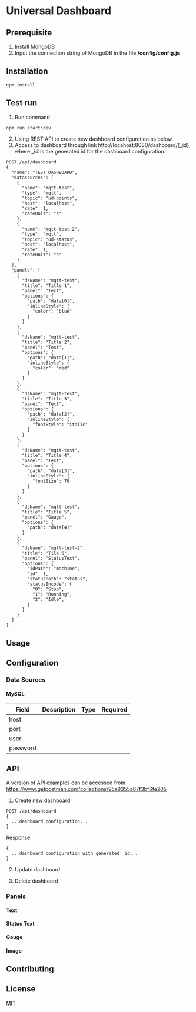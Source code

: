 # Universal Dashboard
## Prerequisite
1. Install MongoDB
2. Input the connection string of MongoDB in the file **/config/config.js**

## Installation

```
npm install
```

## Test run

1. Run command
```
npm run start:dev
```
2. Using REST API to create new dashboard configuration as below.
3. Access to dashboard through link http://locahost:8080/dashboard/{_id}, where **_id** is the generated id for the dashboard configuration.

```
POST /api/dashboard
{
  "name": "TEST DASHBOARD",
  "datasources": [
    {
      "name": "mqtt-test",
      "type": "mqtt",
      "topic": "ud-points",
      "host": "localhost",
      "rate": 1,
      "rateUnit": "s"
    },
    {
      "name": "mqtt-test-2",
      "type": "mqtt",
      "topic": "ud-status",
      "host": "localhost",
      "rate": 1,
      "rateUnit": "s"
    }
  ],
  "panels": [
    {
      "dsName": "mqtt-test",
      "title": "Title 1",
      "panel": "Text",
      "options": {
        "path": "data[0]",
        "inlineStyle": {
          "color": "blue"
        }
      }
    },
    {
      "dsName": "mqtt-test",
      "title": "Title 2",
      "panel": "Text",
      "options": {
        "path": "data[1]",
        "inlineStyle": {
          "color": "red"
        }
      }
    },
    {
      "dsName": "mqtt-test",
      "title": "Title 3",
      "panel": "Text",
      "options": {
        "path": "data[2]",
        "inlineStyle": {
          "fontStyle": "italic"
        }
      }
    },
    {
      "dsName": "mqtt-test",
      "title": "Title 4",
      "panel": "Text",
      "options": {
        "path": "data[3]",
        "inlineStyle": {
          "fontSize": 70
        }
      }
    },
    {
      "dsName": "mqtt-test",
      "title": "Title 5",
      "panel": "Gauge",
      "options": {
        "path": "data[4]"
      }
    },
    {
      "dsName": "mqtt-test-2",
      "title": "Tile 6",
      "panel": "StatusText",
      "options": {
        "idPath": "machine",
        "id": 1,
        "statusPath": "status",
        "statusEncode": {
          "0": "Stop",
          "1": "Running",
          "2": "Idle",
        }
      }
    }
  ]
}

```


## Usage

## Configuration
### Data Sources
#### MySQL
Field | Description | Type | Required
----- | ----------- | ---- | --------
host  |
port  |
user  |
password|

## API

A version of API examples can be accessed from https://www.getpostman.com/collections/95a9355a87f3bf6fe205

1. Create new dashboard

```
POST /api/dashboard
{
  ...dashboard configuration...
}
```

Response

```
{
  ...dashboard configuration with generated _id...
}
```

2. Update dashboard

3. Delete dashboard

### Panels
#### Text

#### Status Text

#### Gauge

#### Image

## Contributing


## License
[MIT](https://choosealicense.com/licenses/mit/)
